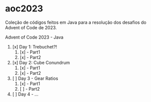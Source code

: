 # aoc2023
Coleção de códigos feitos em Java para a resolução dos desafios do Advent of Code de 2023.

Advent of Code 2023 - Java

1. [x] Day 1: Trebuchet?!
	1. [x] - Part1
	2. [x] - Part2
2. [x] Day 2: Cube Conundrum
	1. [x] - Part1
	2. [x] - Part2
3. [ ] Day 3 - Gear Ratios
	1. [x] - Part1
	2. [ ] - Part2
4. [ ] Day 4 - ...